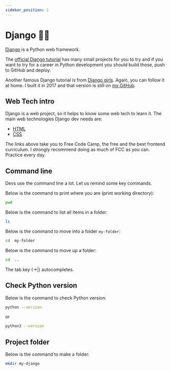 ```yaml
---
sidebar_position: 1
---
```


# Django 🔗‍💥

[Django](https://www.djangoproject.com/) is a Python web framework.

The [official Django tutorial](https://docs.djangoproject.com/en/4.1/intro/) has many small projects for you to try and if you want to try for a career in Python development you should build those, push to GitHub and deploy.

Another famous Django tutorial is from [Django girls](https://tutorial.djangogirls.org/en/). Again, you can follow it at home. I built it in 2017 and that version is still on [my GitHub](https://github.com/missKatiaPunter/my-blog-django).

## Web Tech intro

Django is a web project, so it helps to know some web tech to learn it. The main web technologies Django dev needs are:

- [HTML](https://www.freecodecamp.org/learn/2022/responsive-web-design/learn-html-by-building-a-cat-photo-app/step-1)
- [CSS](https://www.freecodecamp.org/learn/2022/responsive-web-design/learn-basic-css-by-building-a-cafe-menu/step-1)

The links above take you to Free Code Camp, the free and the best frontend curriculum. I strongly recommend doing as much of FCC as you can. Practice every day.

## Command line

Devs use the command line a lot. Let us remind some key commands.

Below is the command to print where you are (print working directory):

```bash
pwd
```

Below is the command to list all items in a folder:

```bash
ls
```

Below is the command to move into a folder `my-folder`:

```bash
cd  my-folder
```

Below is the command to move up a folder:

```bash
cd  ..
```

The tab key (→|) autocompletes.

## Check Python version

Below is the command to check Python version:

```bash
python --version
```

or

```bash
python3 --version
```

## Project folder

Below is the command to make a folder:

```bash
mkdir my-django
```
